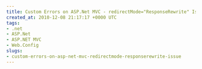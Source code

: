 ```yaml
---
title: Custom Errors on ASP.Net MVC - redirectMode="ResponseRewrite" Issue
created_at: 2010-12-08 21:17:17 +0000 UTC
tags:
- .net
- ASP.Net
- ASP.NET MVC
- Web.Config
slugs:
- custom-errors-on-asp-net-mvc-redirectmode-responserewrite-issue
---
```

